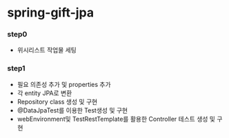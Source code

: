 # spring-gift-jpa

### step0

- 위시리스트 작업물 세팅

### step1

- 필요 의존성 추가 및 properties 추가
- 각 entity JPA로 변환
- Repository class 생성 및 구현
- @DataJpaTest를 이용한 Test생성 및 구현
- webEnvironment및 TestRestTemplate를 활용한 Controller 테스트 생성 및 구현

